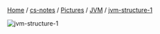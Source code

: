 [Home](https://mengxianbin.github.io) /
[cs-notes](https://mengxianbin.github.io/cs-notes/site) /
[Pictures](https://mengxianbin.github.io/cs-notes/site/Pictures) /
[JVM](https://mengxianbin.github.io/cs-notes/site/Pictures/JVM) /
[jvm-structure-1](https://mengxianbin.github.io/cs-notes/site/Pictures/JVM/jvm-structure-1)

![jvm-structure-1](https://mengxianbin.github.io/cs-notes/./Pictures/JVM/jvm-structure-1.jpg)